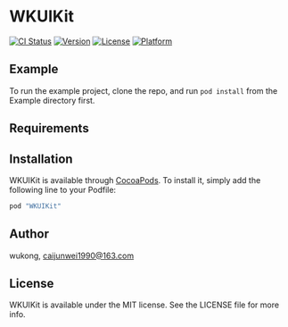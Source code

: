 # WKUIKit

[![CI Status](http://img.shields.io/travis/wukong/WKUIKit.svg?style=flat)](https://travis-ci.org/wukong/WKUIKit)
[![Version](https://img.shields.io/cocoapods/v/WKUIKit.svg?style=flat)](http://cocoapods.org/pods/WKUIKit)
[![License](https://img.shields.io/cocoapods/l/WKUIKit.svg?style=flat)](http://cocoapods.org/pods/WKUIKit)
[![Platform](https://img.shields.io/cocoapods/p/WKUIKit.svg?style=flat)](http://cocoapods.org/pods/WKUIKit)

## Example

To run the example project, clone the repo, and run `pod install` from the Example directory first.

## Requirements

## Installation

WKUIKit is available through [CocoaPods](http://cocoapods.org). To install
it, simply add the following line to your Podfile:

```ruby
pod "WKUIKit"
```

## Author

wukong, caijunwei1990@163.com

## License

WKUIKit is available under the MIT license. See the LICENSE file for more info.
